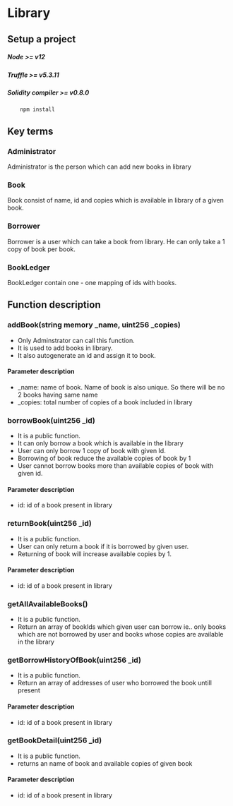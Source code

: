 # Library
## Setup a project
##### Node >= v12
##### Truffle >= v5.3.11
##### Solidity compiler >= v0.8.0

```shell
    npm install
```
## Key terms
### Administrator
Administrator is the person which can add new books in library
### Book
Book consist of name, id and copies which is available in library of a given book.
### Borrower
Borrower is a user which can take a book from library. He can only take a 1 copy of book per book.
### BookLedger
BookLedger contain one - one mapping of ids with books.

## Function description
### addBook(string memory _name, uint256 _copies)
- Only Adminstrator can call this function.
- It is used to add books in library.
- It also autogenerate an id and assign it to book.
#### Parameter description
* _name: name of book. Name of book is also unique. So there will be no 2 books having same name
* _copies: total number of copies of a book included in library

### borrowBook(uint256 _id)
- It is a public function.
- It can only borrow a book which is available in the library
- User can only borrow 1 copy of book with given Id.
- Borrowing of book reduce the available copies of book by 1
- User cannot borrow books more than available copies of book with given id.
#### Parameter description
* id: id of a book present in library

### returnBook(uint256 _id)
- It is a public function.
- User can only return a book if it is borrowed by given user.
- Returning of book will increase available copies by 1.
#### Parameter description
* id: id of a book present in library

### getAllAvailableBooks()
- It is a public function.
- Return an array of bookIds which given user can borrow ie.. only books which are not borrowed by user and books whose copies are available in the library

### getBorrowHistoryOfBook(uint256 _id)
- It is a public function.
- Return an array of addresses of user who borrowed the book untill present
#### Parameter description
* id: id of a book present in library

### getBookDetail(uint256 _id)
- It is a public function.
- returns an name of book and available copies of given book
#### Parameter description
* id: id of a book present in library